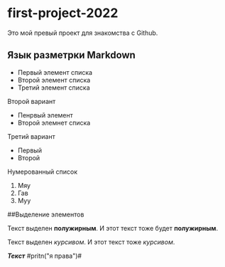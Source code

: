 # first-project-2022
Это мой превый проект для знакомства с Github.

## Язык разметрки Markdown
* Первый элемент списка
* Второй элемент списка
* Третий элемент списка


Второй вариант 

+ Пенрвый элемент
+ Второй элемнет списка

Третий вариант 

- Первый
- Второй

Нумерованный список
1. Мяу
2. Гав
7. Муу

##Выделение элементов

Текст выделен **полужирным**. И этот текст тоже будет __полужирным__.

Текст выделен *курсивом*. И этот текст тоже _курсивом_.

***Текст***
#pritn("я права")#
